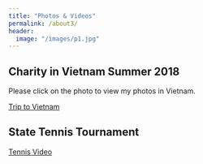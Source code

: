 ```yaml
---
title: "Photos & Videos"
permalink: /about3/
header:
  image: "/images/p1.jpg"
---
```


## Charity in Vietnam Summer 2018

Please click on the photo to view my photos in Vietnam.

[Trip to Vietnam](https://dukeminhlongnguyen.wixsite.com/duke/photos)

## State Tennis Tournament

[Tennis Video](https://dukeminhlongnguyen.wixsite.com/duke)

